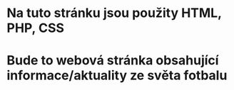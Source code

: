 # Na tuto stránku jsou použity HTML, PHP, CSS
# Bude to webová stránka obsahující informace/aktuality ze světa fotbalu

